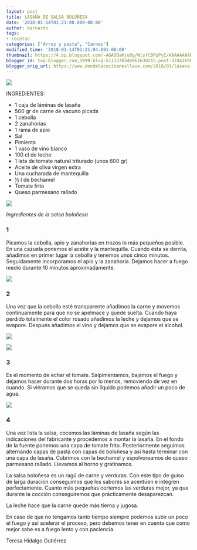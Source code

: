 ```yaml
---
layout: post
title: LASAÑA DE SALSA BOLOÑESA
date: '2018-01-14T01:21:00.000-08:00'
author: bernardo
tags:
- recetas
categories: ["Arroz y pasta", "Carnes"]
modified_time: '2018-01-14T01:21:04.691-08:00'
thumbnail: https://4.bp.blogspot.com/-AGAO0aKjuOg/WlsfCBPpPyI/AAAAAAAAEF0/Q0EmAqmqr54o6CWVfm2V66jx2PhOkT39ACLcBGAs/s400/00.JPG
blogger_id: tag:blogger.com,1999:blog-5113370346961639215.post-3744269867465588786
blogger_orig_url: https://www.dondelacocinanoslleve.com/2018/01/lasana-de-salsa-bolonesa.html
---
```

![](https://4.bp.blogspot.com/-AGAO0aKjuOg/WlsfCBPpPyI/AAAAAAAAEF0/Q0EmAqmqr54o6CWVfm2V66jx2PhOkT39ACLcBGAs/s400/00.JPG)

  
INGREDIENTES:  
* 1 caja de láminas de lasaña
* 500 gr de carne de vacuno picada
* 1 cebolla
* 2 zanahorias
* 1 rama de apio
* Sal
* Pimienta
* 1 vaso de vino blanco
* 100 cl de leche
* 1 lata de tomate natural triturado (unos 600 gr)
* Aceite de oliva virgen extra
* Una cucharada de mantequilla
* ½ l de bechamel
* Tomate frito
* Queso parmesano rallado

  

![](https://2.bp.blogspot.com/-C1ee-2aRjCk/WlsfTQR9giI/AAAAAAAAEF4/IMOqhWJvaBwVF7nK3ZV_NKYOuUEP4YamgCLcBGAs/s320/01.JPG)

_Ingredientes de la salsa boloñesa_

  

### 1 

Picamos la cebolla, apio y zanahorias en trozos lo más pequeños posible. En una cazuela ponemos el aceite y la mantequilla. Cuando ésta se derrita, añadimos en primer lugar la cebolla y tenemos unos cinco minutos. Seguidamente incorporamos el apio y la zanahoria. Dejamos hacer a fuego medio durante 10 minutos aproximadamente.   

![](https://1.bp.blogspot.com/-IOr23eMckls/Wlsfx5KImkI/AAAAAAAAEGA/7Hylmm9VmtctLpQikBp1LJ5MJYLwtrCwgCLcBGAs/s320/02.JPG)

  

### 2

Una vez que la cebolla esté transparente añadimos la carne y movemos continuamente para que no se apelmace y quede suelta. Cuando haya perdido totalmente el color rosado añadimos la leche y dejamos que se evapore. Después añadimos el vino y dejamos que se evapore el alcohol.  

![](https://3.bp.blogspot.com/-gjDX92Qy01E/WlsgFz65e5I/AAAAAAAAEGE/p3UN4WJch0EHYF5n5G3Cr_UHCz0rCIvGgCLcBGAs/s320/03.JPG)

  

![](https://1.bp.blogspot.com/-wCcY3VrCGLA/WlsgXRZHcbI/AAAAAAAAEGM/gfAVEEY8yUYzUKq1GXDiSyAtZG4iPnRAgCLcBGAs/s320/04.JPG)

  

### 3

Es el momento de echar el tomate. Salpimentamos, bajamos el fuego y dejamos hacer durante dos horas por lo menos, removiendo de vez en cuando. Si viéramos que se queda sin líquido podemos añadir un poco de agua.  

![](https://4.bp.blogspot.com/-Dcr-ysjbbIM/WlsgqNUK1hI/AAAAAAAAEGQ/g0hhv-QPCGAPnA0PqszxHKmKD6_LIQIUACLcBGAs/s320/05.JPG)

  

### 4

Una vez lista la salsa, cocemos las láminas de lasaña según las indicaciones del fabricante y procedemos a montar la lasaña. En el fondo de la fuente ponemos una capa de tomate frito. Posteriormente seguimos alternando capas de pasta con capas de boloñesa y así hasta terminar con una capa de lasaña. Cubrimos con la bechamel y espolvoreamos de queso parmesano rallado. Llevamos al horno y gratinamos.  

La salsa boloñesa es un ragú de carne y verduras. Con este tipo de guiso de larga duración conseguimos que los sabores se acentúen e integren perfectamente. Cuanto más pequeñas cortemos las verduras mejor, ya que durante la cocción conseguiremos que prácticamente desaparezcan.  

La leche hace que la carne quede más tierna y jugosa.  

En caso de que no tengamos tanto tiempo siempre podemos subir un poco el fuego y así acelerar el proceso, pero debemos tener en cuenta que como mejor sabe es a fuego lento y con paciencia.  
  
Teresa Hidalgo Gutiérrez
